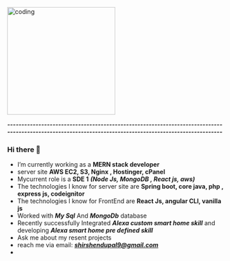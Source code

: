 <span data-target="animated-image.imageContainer">
            <img data-target="animated-image.replacedImage" alt="coding" class="AnimatedImagePlayer-animatedImage" src="https://d6f6d0kpz0gyr.cloudfront.net/uploads/images-archive/Blog/Gifs/coding.gif" width="250" style="display: block; opacity: 1;">
          <canvas class="AnimatedImagePlayer-stillImage" aria-hidden="true" width="250" height="250"></canvas></span>
          
          

***--------------------------------------------------------------------------------------------------------------------------------------------------------***
### Hi there 👋

- I’m currently working as a **MERN stack developer**
- server site **AWS EC2, S3, Nginx , Hostinger, cPanel**
- Mycurrent role is a **SDE 1** ***(Node Js, MongoDB , React js, aws)***
- The technologies I know for server site are **Spring boot, core java, php , express js, codeignitor**
- The technologies I know for FrontEnd are **React Js, angular CLI, vanilla js**
- Worked with ***My Sql*** And ***MongoDb*** database
- Recently successfully Integrated ***Alexa custom smart home skill*** and developing  ***Alexa smart home pre defined skill***
- Ask me about my resent projects
- reach me via email: ***shirshendupal9@gmail.com***
- 


 <div style = "text-align:center;">
        <img src="https://github-readme-streak-stats.herokuapp.com/?user=Shirshendu-Pal&theme=tokyonight&hide_border=true" alt="" srcset="">
  </div>
